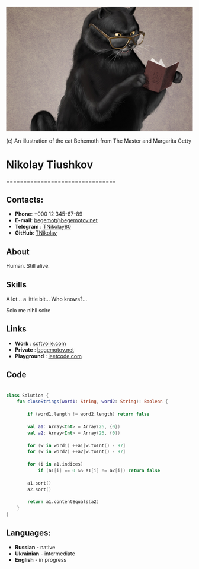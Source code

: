 ![img](/assets/images/the_symbolic_survival_of_the_master_and_margarita_1050x700.jpg)

(c) An illustration of the cat Behemoth from The Master and Margarita Getty 


# Nikolay Tiushkov

================================


## Contacts:

* **Phone**: +000 12 345-67-89
* **E-mail**: begemot@begemotov.net
* **Telegram** : [TNikolay80](https://t.me/TNikolay80)
* **GitHub**: [TNikolay](https://github.com/TNikolay)


## About

Human. Still alive.


## Skills

A lot... a little bit... Who knows?...

Scio me nihil scire


## Links

* **Work** : [softvoile.com](http://softvoile.com/)
* **Private** : [begemotov.net](http://begemotov.net/)
* **Playground** : [leetcode.com](https://leetcode.com/TNikolay/)


## Code
```Kotlin

class Solution {
    fun closeStrings(word1: String, word2: String): Boolean {

        if (word1.length != word2.length) return false

        val a1: Array<Int> = Array(26, {0})
        val a2: Array<Int> = Array(26, {0})

        for (w in word1) ++a1[w.toInt() - 97]
        for (w in word2) ++a2[w.toInt() - 97]

        for (i in a1.indices) 
            if (a1[i] == 0 && a1[i] != a2[i]) return false

        a1.sort()
        a2.sort()

        return a1.contentEquals(a2)
    }
}
```


## Languages:

* **Russian** - native
* **Ukrainian** - intermediate
* **English** - in progress